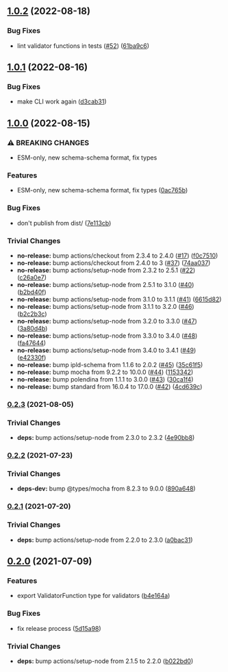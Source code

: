 ## [1.0.2](https://github.com/rvagg/js-ipld-schema-validator/compare/v1.0.1...v1.0.2) (2022-08-18)


### Bug Fixes

* lint validator functions in tests ([#52](https://github.com/rvagg/js-ipld-schema-validator/issues/52)) ([61ba9c6](https://github.com/rvagg/js-ipld-schema-validator/commit/61ba9c6cab3aa02904fbbb19224865da3cdd8303))

## [1.0.1](https://github.com/rvagg/js-ipld-schema-validator/compare/v1.0.0...v1.0.1) (2022-08-16)


### Bug Fixes

* make CLI work again ([d3cab31](https://github.com/rvagg/js-ipld-schema-validator/commit/d3cab319b1c1f68019c70e3c89629fee2044b863))

## [1.0.0](https://github.com/rvagg/js-ipld-schema-validator/compare/v0.2.3...v1.0.0) (2022-08-15)


### ⚠ BREAKING CHANGES

* ESM-only, new schema-schema format, fix types

### Features

* ESM-only, new schema-schema format, fix types ([0ac765b](https://github.com/rvagg/js-ipld-schema-validator/commit/0ac765b30ded5e13a8caefc7d4450d9a5496d1cf))


### Bug Fixes

* don't publish from dist/ ([7e113cb](https://github.com/rvagg/js-ipld-schema-validator/commit/7e113cb8f6df85188d3fb4a04225e7e07a4860cc))


### Trivial Changes

* **no-release:** bump actions/checkout from 2.3.4 to 2.4.0 ([#17](https://github.com/rvagg/js-ipld-schema-validator/issues/17)) ([f0c7510](https://github.com/rvagg/js-ipld-schema-validator/commit/f0c75109d45056691669246b487f020134b49dc6))
* **no-release:** bump actions/checkout from 2.4.0 to 3 ([#37](https://github.com/rvagg/js-ipld-schema-validator/issues/37)) ([74aa037](https://github.com/rvagg/js-ipld-schema-validator/commit/74aa037b6ba354bf1b0ee383e4ab8b1dc61a10e2))
* **no-release:** bump actions/setup-node from 2.3.2 to 2.5.1 ([#22](https://github.com/rvagg/js-ipld-schema-validator/issues/22)) ([c26a0e7](https://github.com/rvagg/js-ipld-schema-validator/commit/c26a0e719337b872ea4b269c6ac211cd6988f1f2))
* **no-release:** bump actions/setup-node from 2.5.1 to 3.1.0 ([#40](https://github.com/rvagg/js-ipld-schema-validator/issues/40)) ([b2bd40f](https://github.com/rvagg/js-ipld-schema-validator/commit/b2bd40fc05e9df3d6941904dbd64b446af9984ab))
* **no-release:** bump actions/setup-node from 3.1.0 to 3.1.1 ([#41](https://github.com/rvagg/js-ipld-schema-validator/issues/41)) ([6615d82](https://github.com/rvagg/js-ipld-schema-validator/commit/6615d827efb4b84e585d01e53fa067236a349903))
* **no-release:** bump actions/setup-node from 3.1.1 to 3.2.0 ([#46](https://github.com/rvagg/js-ipld-schema-validator/issues/46)) ([b2c2b3c](https://github.com/rvagg/js-ipld-schema-validator/commit/b2c2b3c0b9d00b37405823b91f64d97172bbed36))
* **no-release:** bump actions/setup-node from 3.2.0 to 3.3.0 ([#47](https://github.com/rvagg/js-ipld-schema-validator/issues/47)) ([3a80d4b](https://github.com/rvagg/js-ipld-schema-validator/commit/3a80d4bc250ee4e225a0931a0d6c8ed78daa4e37))
* **no-release:** bump actions/setup-node from 3.3.0 to 3.4.0 ([#48](https://github.com/rvagg/js-ipld-schema-validator/issues/48)) ([fa47644](https://github.com/rvagg/js-ipld-schema-validator/commit/fa476443ddaaec8be5cf2c078ff82dde3bcfa845))
* **no-release:** bump actions/setup-node from 3.4.0 to 3.4.1 ([#49](https://github.com/rvagg/js-ipld-schema-validator/issues/49)) ([e42330f](https://github.com/rvagg/js-ipld-schema-validator/commit/e42330f6b7bb4ad1eb322d709b5e1c07a713a192))
* **no-release:** bump ipld-schema from 1.1.6 to 2.0.2 ([#45](https://github.com/rvagg/js-ipld-schema-validator/issues/45)) ([35c61f5](https://github.com/rvagg/js-ipld-schema-validator/commit/35c61f547e83d56c3672b595125c10d782010047))
* **no-release:** bump mocha from 9.2.2 to 10.0.0 ([#44](https://github.com/rvagg/js-ipld-schema-validator/issues/44)) ([1153342](https://github.com/rvagg/js-ipld-schema-validator/commit/11533424e6746b239c773d7557b4636881fb1f51))
* **no-release:** bump polendina from 1.1.1 to 3.0.0 ([#43](https://github.com/rvagg/js-ipld-schema-validator/issues/43)) ([30ca1f4](https://github.com/rvagg/js-ipld-schema-validator/commit/30ca1f4c2685388ba5f86341379a5af1be464051))
* **no-release:** bump standard from 16.0.4 to 17.0.0 ([#42](https://github.com/rvagg/js-ipld-schema-validator/issues/42)) ([4cd639c](https://github.com/rvagg/js-ipld-schema-validator/commit/4cd639c5e813d3c215661c88f208c3d9e2d00559))

### [0.2.3](https://github.com/rvagg/js-ipld-schema-validator/compare/v0.2.2...v0.2.3) (2021-08-05)


### Trivial Changes

* **deps:** bump actions/setup-node from 2.3.0 to 2.3.2 ([4e90bb8](https://github.com/rvagg/js-ipld-schema-validator/commit/4e90bb81241264fd8f0e50680b8033bfafa83f02))

### [0.2.2](https://github.com/rvagg/js-ipld-schema-validator/compare/v0.2.1...v0.2.2) (2021-07-23)


### Trivial Changes

* **deps-dev:** bump @types/mocha from 8.2.3 to 9.0.0 ([890a648](https://github.com/rvagg/js-ipld-schema-validator/commit/890a648a6718cdd44af85bb01f3a8d19a810b86f))

### [0.2.1](https://github.com/rvagg/js-ipld-schema-validator/compare/v0.2.0...v0.2.1) (2021-07-20)


### Trivial Changes

* **deps:** bump actions/setup-node from 2.2.0 to 2.3.0 ([a0bac31](https://github.com/rvagg/js-ipld-schema-validator/commit/a0bac31c5ee71681daab06c300baabaabc1211bb))

## [0.2.0](https://github.com/rvagg/js-ipld-schema-validator/compare/v0.1.0...v0.2.0) (2021-07-09)


### Features

* export ValidatorFunction type for validators ([b4e164a](https://github.com/rvagg/js-ipld-schema-validator/commit/b4e164a0dd664af3e93f80332d82fe42b5acfc66))


### Bug Fixes

* fix release process ([5d15a98](https://github.com/rvagg/js-ipld-schema-validator/commit/5d15a98cfcb2215333eb1d72e4077e2a34722cfc))


### Trivial Changes

* **deps:** bump actions/setup-node from 2.1.5 to 2.2.0 ([b022bd0](https://github.com/rvagg/js-ipld-schema-validator/commit/b022bd0aee6a81829945a544a3df1321cc963c6b))
